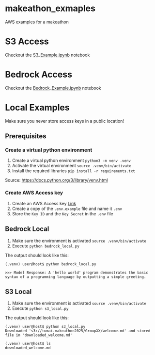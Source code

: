 # makeathon_exmaples
AWS examples for a makeathon

# S3 Access
Checkout the [S3_Example.ipynb](./S3_Example.ipynb) notebook


# Bedrock Access
Checkout the [Bedrock_Example.ipynb](./Bedrock_Example.ipynb) notebook


# Local Examples
Make sure you never store access keys in a public location!

## Prerequisites
### Create a virtual python environment
1. Create a virtual python environment `python3 -m venv .venv`
2. Activate the virtual environment `source .venv/bin/activate`
3. Install the required libraries `pip install -r requirements.txt`

Source: https://docs.python.org/3/library/venv.html

### Create AWS Access key
1. Create an AWS Access key [Link](https://docs.aws.amazon.com/IAM/latest/UserGuide/access-key-self-managed.html)
2. Create a copy of the `.env.example` file and name it `.env`
3. Store the `Key ID` and the `Key Secret` in the `.env` file

## Bedrock Local

1. Make sure the environment is activated `source .venv/bin/activate`
2. Execute `python bedrock_local.py`

The output should look like this:
```
(.venv) user@host$ python bedrock_local.py

>>> Model Response: A 'hello world' program demonstrates the basic syntax of a programming language by outputting a simple greeting.
```

## S3 Local
1. Make sure the environment is activated `source .venv/bin/activate`
2. Execute `python s3_local.py`

The output should look like this:
```
(.venv) user@host$ python s3_local.py
Downloaded 's3://tumai.makeathon2025/GroupXX/welcome.md' and stored file in 'downloaded_welcome.md'

(.venv) user@host$ ls
downloaded_welcome.md 
```